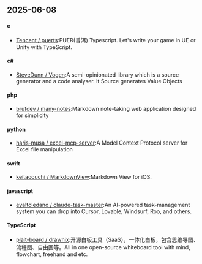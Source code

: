 ## 2025-06-08
#### c
* [Tencent / puerts](https://github.com/Tencent/puerts):PUER(普洱) Typescript. Let's write your game in UE or Unity with TypeScript.
#### c#
* [SteveDunn / Vogen](https://github.com/SteveDunn/Vogen):A semi-opinionated library which is a source generator and a code analyser. It Source generates Value Objects
#### php
* [brufdev / many-notes](https://github.com/brufdev/many-notes):Markdown note-taking web application designed for simplicity
#### python
* [haris-musa / excel-mcp-server](https://github.com/haris-musa/excel-mcp-server):A Model Context Protocol server for Excel file manipulation
#### swift
* [keitaoouchi / MarkdownView](https://github.com/keitaoouchi/MarkdownView):Markdown View for iOS.
#### javascript
* [eyaltoledano / claude-task-master](https://github.com/eyaltoledano/claude-task-master):An AI-powered task-management system you can drop into Cursor, Lovable, Windsurf, Roo, and others.
#### TypeScript
* [plait-board / drawnix](https://github.com/plait-board/drawnix):开源白板工具（SaaS），一体化白板，包含思维导图、流程图、自由画等。All in one open-source whiteboard tool with mind, flowchart, freehand and etc.
